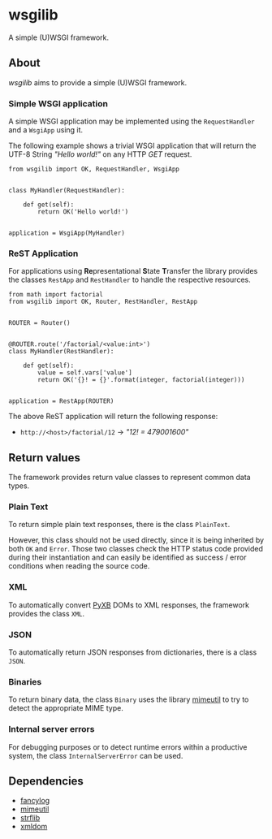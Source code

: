 # wsgilib
A simple (U)WSGI framework.

## About
*wsgilib* aims to provide a simple (U)WSGI framework.

### Simple WSGI application
A simple WSGI application may be implemented using the `RequestHandler` and a `WsgiApp` using it.

The following example shows a trivial WSGI application that will return the UTF-8 String *"Hello world!"* on any HTTP *GET* request.

    from wsgilib import OK, RequestHandler, WsgiApp


    class MyHandler(RequestHandler):

        def get(self):
            return OK('Hello world!')


    application = WsgiApp(MyHandler)


### ReST Application
For applications using **Re**presentational **S**tate **T**ransfer the library provides the classes `RestApp` and `RestHandler` to handle the respective resources.

    from math import factorial
    from wsgilib import OK, Router, RestHandler, RestApp


    ROUTER = Router()


    @ROUTER.route('/factorial/<value:int>')
    class MyHandler(RestHandler):

        def get(self):
            value = self.vars['value']
            return OK('{}! = {}'.format(integer, factorial(integer)))


    application = RestApp(ROUTER)

The above ReST application will return the following response:
* `http://<host>/factorial/12` → *"12! = 479001600"*

## Return values
The framework provides return value classes to represent common data types.

### Plain Text
To return simple plain text responses, there is the class `PlainText`.

However, this class should not be used directly, since it is being inherited by both `OK` and `Error`.
Those two classes check the HTTP status code provided during their instantiation and can easily be identified as success / error conditions when reading the source code.

### XML
To automatically convert [PyXB](https://github.com/pabigot/pyxb) DOMs to XML responses, the framework provides the class `XML`.

### JSON
To automatically return JSON responses from dictionaries, there is a class `JSON`.

### Binaries
To return binary data, the class `Binary` uses the library [mimeutil](https://github.com/HOMEINFO/mimeutil) to try to detect the appropriate MIME type.

### Internal server errors
For debugging purposes or to detect runtime errors within a productive system, the class `InternalServerError` can be used.

## Dependencies
* [fancylog](https://github.com/HOMEINFO/fancylog)
* [mimeutil](https://github.com/HOMEINFO/mimeutil)
* [strflib](https://github.com/HOMEINFO/strflib)
* [xmldom](https://github.com/HOMEINFO/xmldom)
